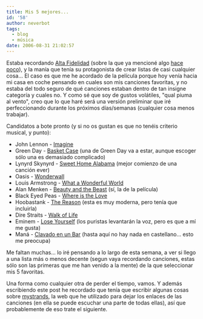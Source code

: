```yaml
---
title: Mis 5 mejores...
id: '58'
author: neverbot
tags:
  - blog
  - música
date: 2006-08-31 21:02:57
---
```


Estaba recordando [Alta Fidelidad](http://www.imdb.com/title/tt0146882/) (sobre la que ya mencioné algo [hace poco](https://neverbot.com/27/)), y la manía que tenía su protagonista de crear listas de casi cualquier cosa... El caso es que me he acordado de la película porque hoy venía hacia mi casa en coche pensando en cuales son mis canciones favoritas, y no estaba del todo seguro de qué canciones estaban dentro de tan insigne categoría y cuales no. Y como sé que soy de gustos volátiles, "qual piuma al vento", creo que lo que haré será una versión preliminar que iré perfeccionando durante los próximos días/semanas (cualquier cosa menos trabajar).

Candidatos a bote pronto (y si no os gustan es que no tenéis criterio musical, y punto):

*   John Lennon - [Imagine](http://www.mystrands.com/track/422170/ref/12)
*   Green Day - [Basket Case](http://www.mystrands.com/track/336920/ref/12) (una de Green Day va a estar, aunque escoger sólo una es demasiado complicado)
*   Lynyrd Skynyrd - [Sweet Home Alabama](http://www.mystrands.com/track/728980/ref/12) (mejor comienzo de una canción ever)
*   Oasis - [Wonderwall](http://www.mystrands.com/track/923277/ref/12)
*   Louis Armstrong - [What a Wonderful World](http://www.mystrands.com/track/2286082/ref/12)
*   Alan Menken - [Beauty and the Beast](http://www.mystrands.com/track/160805/ref/12) (sí, la de la película)
*   Black Eyed Peas - [Where is the Love](http://www.mystrands.com/track/3018242)
*   Hoobastank - [The Reason](http://www.mystrands.com/track/3132914/ref/12) (esta es muy moderna, pero tenía que incluirla)
*   Dire Straits - [Walk of Life](http://www.mystrands.com/track/4792426/ref/12)
*   Eminem - [Lose Yourself](http://www.mystrands.com/track/2833554/ref/12) (los puristas levantarán la voz, pero es que a mí me gusta)
*   Maná - [Clavado en un Bar](http://www.mystrands.com/track/1315611/ref/12) (hasta aquí no hay nada en castellano... esto me preocupa)

Me faltan muchas... lo iré pensando a lo largo de esta semana, a ver si llego a una lista más o menos decente (segun vaya recordando canciones, estas sólo son las primeras que me han venido a la mente) de la que seleccionar mis 5 favoritas.

Una forma como cualquier otra de perder el tiempo, vamos. Y además escribiendo este post he recordado que tenía que escribir algunas cosas sobre [mystrands](http://www.mystrands.com/), la web que he utilizado para dejar los enlaces de las canciones (en ella se puede escuchar una parte de todas ellas), así que probablemente de eso trate el siguiente.